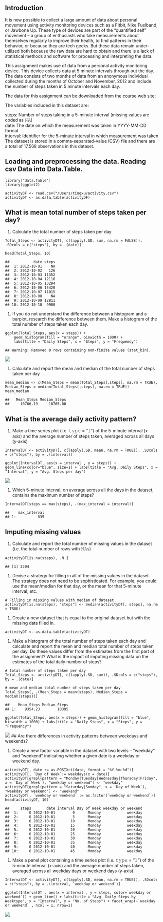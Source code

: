 Introduction
------------

It is now possible to collect a large amount of data about personal
movement using activity monitoring devices such as a Fitbit, Nike
Fuelband, or Jawbone Up. These type of devices are part of the
“quantified self” movement – a group of enthusiasts who take
measurements about themselves regularly to improve their health, to find
patterns in their behavior, or because they are tech geeks. But these
data remain under-utilized both because the raw data are hard to obtain
and there is a lack of statistical methods and software for processing
and interpreting the data.

This assignment makes use of data from a personal activity monitoring
device. This device collects data at 5 minute intervals through out the
day. The data consists of two months of data from an anonymous
individual collected during the months of October and November, 2012 and
include the number of steps taken in 5 minute intervals each day.

The data for this assignment can be downloaded from the course web site:

The variables included in this dataset are:

steps: Number of steps taking in a 5-minute interval (missing values are
coded as 𝙽𝙰) </br> date: The date on which the measurement was taken in
YYYY-MM-DD format </br> interval: Identifier for the 5-minute interval
in which measurement was taken </br> The dataset is stored in a
comma-separated-value (CSV) file and there are a total of 17,568
observations in this dataset.

Loading and preprocessing the data. Reading csv Data into Data.Table.
---------------------------------------------------------------------

    library("data.table")
    library(ggplot2)

    activityDF <- read.csv("/Users/tingxu/activity.csv")
    activityDT <- as.data.table(activityDF)

What is mean total number of steps taken per day?
-------------------------------------------------

1.  Calculate the total number of steps taken per day

<!-- -->

    Total_Steps <- activityDT[, c(lapply(.SD, sum, na.rm = FALSE)), .SDcols = c("steps"), by = .(date)] 

    head(Total_Steps, 10)

    ##           date steps
    ##  1: 2012-10-01    NA
    ##  2: 2012-10-02   126
    ##  3: 2012-10-03 11352
    ##  4: 2012-10-04 12116
    ##  5: 2012-10-05 13294
    ##  6: 2012-10-06 15420
    ##  7: 2012-10-07 11015
    ##  8: 2012-10-08    NA
    ##  9: 2012-10-09 12811
    ## 10: 2012-10-10  9900

1.  If you do not understand the difference between a histogram and a
    barplot, research the difference between them. Make a histogram of
    the total number of steps taken each day.

<!-- -->

    ggplot(Total_Steps, aes(x = steps)) +
        geom_histogram(fill = "orange", binwidth = 1000) +
        labs(title = "Daily Steps", x = "Steps", y = "Frequency")

    ## Warning: Removed 8 rows containing non-finite values (stat_bin).

![](𝙿𝙰𝟷_𝚝𝚎𝚖𝚙𝚕𝚊𝚝𝚎_files/figure-markdown_strict/unnamed-chunk-3-1.png)

1.  Calculate and report the mean and median of the total number of
    steps taken per day

<!-- -->

    mean_median <- c(Mean_Steps = mean(Total_Steps[,steps], na.rm = TRUE), Median_Steps = median(Total_Steps[,steps], na.rm = TRUE))
    mean_median

    ##   Mean_Steps Median_Steps 
    ##     10766.19     10765.00

What is the average daily activity pattern?
-------------------------------------------

1.  Make a time series plot (i.e. 𝚝𝚢𝚙𝚎 = “𝚕”) of the 5-minute interval
    (x-axis) and the average number of steps taken, averaged across all
    days (y-axis)

<!-- -->

    IntervalDT <- activityDT[, c(lapply(.SD, mean, na.rm = TRUE)), .SDcols = c("steps"), by = .(interval)] 

    ggplot(IntervalDT, aes(x = interval , y = steps)) + geom_line(color="blue", size=1) + labs(title = "Avg. Daily Steps", x = "Interval", y = "Avg. Steps per day")

![](𝙿𝙰𝟷_𝚝𝚎𝚖𝚙𝚕𝚊𝚝𝚎_files/figure-markdown_strict/unnamed-chunk-5-1.png)

1.  Which 5-minute interval, on average across all the days in the
    dataset, contains the maximum number of steps?

<!-- -->

    IntervalDT[steps == max(steps), .(max_interval = interval)]

    ##    max_interval
    ## 1:          835

Imputing missing values
-----------------------

1.  Calculate and report the total number of missing values in the
    dataset (i.e. the total number of rows with 𝙽𝙰s)

<!-- -->

    activityDT[is.na(steps), .N ]

    ## [1] 2304

1.  Devise a strategy for filling in all of the missing values in the
    dataset. The strategy does not need to be sophisticated. For
    example, you could use the mean/median for that day, or the mean for
    that 5-minute interval, etc.

<!-- -->

    # Filling in missing values with median of dataset. 
    activityDT[is.na(steps), "steps"] <- median(activityDT[, steps], na.rm = TRUE)

1.  Create a new dataset that is equal to the original dataset but with
    the missing data filled in.

<!-- -->

    activityDT <- as.data.table(activityDT)

1.  Make a histogram of the total number of steps taken each day and
    calculate and report the mean and median total number of steps taken
    per day. Do these values differ from the estimates from the first
    part of the assignment? What is the impact of imputing missing data
    on the estimates of the total daily number of steps?

<!-- -->

    # total number of steps taken per day
    Total_Steps <- activityDT[, c(lapply(.SD, sum)), .SDcols = c("steps"), by = .(date)] 

    # mean and median total number of steps taken per day
    Total_Steps[, .(Mean_Steps = mean(steps), Median_Steps = median(steps))]

    ##    Mean_Steps Median_Steps
    ## 1:    9354.23        10395

    ggplot(Total_Steps, aes(x = steps)) + geom_histogram(fill = "blue", binwidth = 1000) + labs(title = "Daily Steps", x = "Steps", y = "Frequency")

![](𝙿𝙰𝟷_𝚝𝚎𝚖𝚙𝚕𝚊𝚝𝚎_files/figure-markdown_strict/unnamed-chunk-11-1.png)
\#\# Are there differences in activity patterns between weekdays and
weekends?

1.  Create a new factor variable in the dataset with two levels –
    “weekday” and “weekend” indicating whether a given date is a weekday
    or weekend day.

<!-- -->

    activityDT[, date := as.POSIXct(date, format = "%Y-%m-%d")]
    activityDT[, `Day of Week`:= weekdays(x = date)]
    activityDT[grepl(pattern = "Monday|Tuesday|Wednesday|Thursday|Friday", x = `Day of Week`), "weekday or weekend"] <- "weekday"
    activityDT[grepl(pattern = "Saturday|Sunday", x = `Day of Week`), "weekday or weekend"] <- "weekend"
    activityDT[, `weekday or weekend` := as.factor(`weekday or weekend`)]
    head(activityDT, 10)

    ##     steps       date interval Day of Week weekday or weekend
    ##  1:     0 2012-10-01        0      Monday            weekday
    ##  2:     0 2012-10-01        5      Monday            weekday
    ##  3:     0 2012-10-01       10      Monday            weekday
    ##  4:     0 2012-10-01       15      Monday            weekday
    ##  5:     0 2012-10-01       20      Monday            weekday
    ##  6:     0 2012-10-01       25      Monday            weekday
    ##  7:     0 2012-10-01       30      Monday            weekday
    ##  8:     0 2012-10-01       35      Monday            weekday
    ##  9:     0 2012-10-01       40      Monday            weekday
    ## 10:     0 2012-10-01       45      Monday            weekday

1.  Make a panel plot containing a time series plot (i.e. 𝚝𝚢𝚙𝚎 = “𝚕”) of
    the 5-minute interval (x-axis) and the average number of steps
    taken, averaged across all weekday days or weekend days (y-axis).

<!-- -->

    IntervalDT <- activityDT[, c(lapply(.SD, mean, na.rm = TRUE)), .SDcols = c("steps"), by = .(interval, `weekday or weekend`)] 

    ggplot(IntervalDT , aes(x = interval , y = steps, color=`weekday or weekend`)) + geom_line() + labs(title = "Avg. Daily Steps by Weektype", x = "Interval", y = "No. of Steps") + facet_wrap(~`weekday or weekend` , ncol = 1, nrow=2)

![](𝙿𝙰𝟷_𝚝𝚎𝚖𝚙𝚕𝚊𝚝𝚎_files/figure-markdown_strict/unnamed-chunk-13-1.png)
